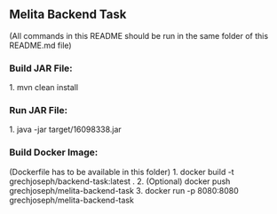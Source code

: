<h2>Melita Backend Task</h2>
(All commands in this README should be run in the same folder of this README.md file)

<h3>Build JAR File:</h2>
1. mvn clean install

<h3>Run JAR File:</h2>
1. java -jar target/16098338.jar

<h3>Build Docker Image:</h2>
(Dockerfile has to be available in this folder)
1. docker build -t grechjoseph/backend-task:latest .
2. (Optional) docker push grechjoseph/melita-backend-task
3. docker run -p 8080:8080 grechjoseph/melita-backend-task